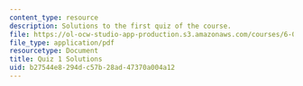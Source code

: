 ```yaml
---
content_type: resource
description: Solutions to the first quiz of the course.
file: https://ol-ocw-studio-app-production.s3.amazonaws.com/courses/6-013-electromagnetics-and-applications-fall-2005/b27544e8294dc57b28ad47370a004a12_q1_solution.pdf
file_type: application/pdf
resourcetype: Document
title: Quiz 1 Solutions
uid: b27544e8-294d-c57b-28ad-47370a004a12
---
```

